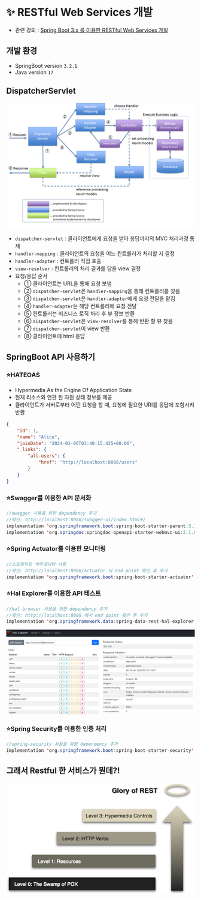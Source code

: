 # ✨ RESTful Web Services 개발
- 관련 강의 : [Spring Boot 3.x 를 이용한 RESTful Web Services 개발](https://www.inflearn.com/course/spring-boot-restful-web-services/dashboard)

## 개발 환경
- SpringBoot version `3.2.1`
- Java version `17`

## DispatcherServlet
![](/images/dispatcher_servlet.png)
- `dispatcher-servlet` : 클라이언트에게 요청을 받아 응답까지의 MVC 처리과정 통제
- `handler-mapping` : 클라이언트의 요청을 어느 컨트롤러가 처리할 지 결정
- `handler-adapter` : 컨트롤러 직접 호출
- `view-resolver` : 컨트롤러의 처리 결과를 담을 view 결정
- 요청/응답 순서
  - ① 클라이언트는 URL을 통해 요청 보냄
  - ② `dispatcher-servlet`은 `handler-mapping`을 통해 컨트롤러를 찾음
  - ③ `dispatcher-servlet`은 `handler-adapter`에게 요청 전달을 맡김
  - ④ `handler-adapter`는 해당 컨트롤러에 요청 전달
  - ⑤ 컨트롤러는 비즈니스 로직 처리 후 뷰 정보 반환 
  - ⑥ `dispatcher-servlet`은 `view-resolver`를 통해 반환 할 뷰 찾음
  - ⑦ `dispatcher-servlet`이 view 반환
  - ⑧ 클라이언트에 html 응답

## SpringBoot API 사용하기
### ⭐HATEOAS
- Hypermedia As the Engine Of Application State
- 현재 리소스와 연관 된 자원 상태 정보를 제공
- 클라이언트가 서버로부터 어떤 요청을 할 때, 요청에 필요한 URI를 응답에 포함시켜 반환

```json
{
    "id": 1,
    "name": "Alice",
    "joinDate": "2024-01-06T03:40:15.425+00:00",
    "_links": {
        "all-users": {
            "href": "http://localhost:8088/users"
        }
    }
}
```
### ⭐Swagger를 이용한 API 문서화
```java
//swagger 사용을 위한 dependency 추가
//확인: http://localhost:8088/swagger-ui/index.html#/
implementation 'org.springframework.boot:spring-boot-starter-parent:3.1.2'
implementation 'org.springdoc:springdoc-openapi-starter-webmvc-ui:2.1.0'
```
### ⭐Spring Actuator를 이용한 모니터링
```java
//스프링부트 액추에이터 사용
//확인: http://localhost:8088/actuator 의 end point 확인 후 추가
implementation 'org.springframework.boot:spring-boot-starter-actuator'
```
### ⭐Hal Explorer를 이용한 API 테스트
```java
//hal browser 사용을 위한 dependency 추가
//확인: http://localhost:8088 에서 end point 확인 후 추가
implementation 'org.springframework.data:spring-data-rest-hal-explorer'
```
![](/images/hal_explorer.png)
### ⭐Spring Security를 이용한 인증 처리
```java
//spring-security 사용을 위한 dependency 추가
implementation 'org.springframework.boot:spring-boot-starter-security'
```

## 그래서 Restful 한 서비스가 뭔데?!
![](/images/restful.png)